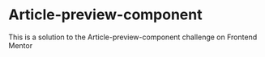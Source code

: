 # Article-preview-component
This is a solution to the Article-preview-component challenge on Frontend Mentor
